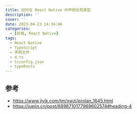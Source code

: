 ```yaml
---
title: 如何在 React Native 中声明全局类型
description: ''
cover: ''
date: 2023-04-23 14:34:46
categories:
  - [前端, React Native]
tags:
  - React Native
  - TypeScript
  - 声明文件
  - d.ts
  - tsconfig.json
  - typeRoots
---
```


<ins class="adsbygoogle" style="display:block; text-align:center;"  data-ad-layout="in-article" data-ad-format="fluid" data-ad-client="ca-pub-7962287588031867" data-ad-slot="2542544532"></ins><script> (adsbygoogle = window.adsbygoogle || []).push({});</script>

## 参考

- https://www.jiyik.com/tm/xwzj/prolan_1645.html
- https://juejin.cn/post/6898710177969602574#heading-4
